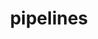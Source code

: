 ---
title: pipelines
description: Pipelines are sequences of steps that you define in a simple yaml file.
menu:
  docs:
    identifier: pipelines-overview
    name: overview
    parent: pipelines
    weight: -100
seo_article_headline: pypyr is a task-runner that runs pipelines defined in yaml.
seo_description: Overview of pypyr's pipeline format, pipeline lookup order & built-in pipelines.
seo_is_carousel: true
---